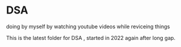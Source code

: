 # DSA
doing by myself by watching youtube videos while reviceing things


This is the latest folder for DSA , started in 2022 again after long gap.
